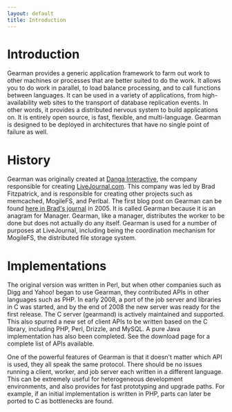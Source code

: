 ```yaml
---
layout: default
title: Introduction
---
```


Introduction
============

Gearman provides a generic application framework to farm out work to other machines or processes that are better suited to do the work. It allows you to do work in parallel, to load balance processing, and to call functions between languages. It can be used in a variety of applications, from high-availability web sites to the transport of database replication events. In other words, it provides a distributed nervous system to build applications on. It is entirely open source, is fast, flexible, and multi-language. Gearman is designed to be deployed in architectures that have no single point of failure as well.

History
=======

Gearman was originally created at [Danga Interactive](http://www.danga.com/), the company responsible for creating [LiveJournal.com](http://www.livejournal.com/). This company was led by Brad Fitzpatrick, and is responsible for creating other projects such as memcached, MogileFS, and Perlbal. The first blog post on Gearman can be found [here in Brad's journal](http://brad.livejournal.com/2106943.html) in 2005. It is called Gearman because it is an anagram for Manager. Gearman, like a manager, distributes the worker to be done but does not actually do any itself. Gearman is used for a number of purposes at LiveJournal, including being the coordination mechanism for MogileFS, the distributed file storage system.

Implementations
===============

The original version was written in Perl, but when other companies such as Digg and Yahoo! began to use Gearman, they contributed APIs in other languages such as PHP. In early 2008, a port of the job server and libraries in C was started, and by the end of 2008 the new server was ready for the first release. The C server (gearmand) is actively maintained and supported. This also spurred a new set of client APIs to be written based on the C library, including PHP, Perl, Drizzle, and MySQL. A pure Java implementation has also been completed. See the download page for a complete list of APIs available.

One of the powerful features of Gearman is that it doesn't matter which API is used, they all speak the same protocol. There should be no issues running a client, worker, and job server each written in a different language. This can be extremely useful for heterogeneous development environments, and also provides for fast prototyping and upgrade paths. For example, if an initial implementation is written in PHP, parts can later be ported to C as bottlenecks are found.
